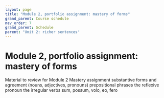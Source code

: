 ```yaml
---
layout: page
title: "Module 2, portfolio assignment: mastery of forms"
grand_parent: Course schedule
nav_order: 7
grand_parent: Schedule
parent: "Unit 2: richer sentences"
---
```



# Module 2, portfolio assignment: mastery of forms


Material to review for Module 2 Mastery assignment
substantive forms and agreement (nouns, adjectives, pronouns)
prepositional phrases
the reflexive pronoun
the irregular verbs sum, possum, volo, eo, fero
